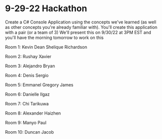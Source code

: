 # 9-29-22 Hackathon
Create a C# Console Application using the concepts we've learned (as well as other concepts you're already familiar with).
You'll create this application with a pair (or a team of 3)
We'll present this on 9/30/22 at 3PM EST and you'll have the morning tomorrow to work on this

Room 1:
Kevin Dean
Shelique Richardson

Room 2:
Rushay
Xavier

Room 3:
Alejandro
Bryan

Room 4:
Denis
Sergio

Room 5:
Emmanel
Gregory
James

Room 6:
Danielle
Ilgaz

Room 7:
Chi
Tarikuwa

Room 8:
Alexander
Haizhen

Room 9:
Manyo
Paul

Room 10:
Duncan
Jacob